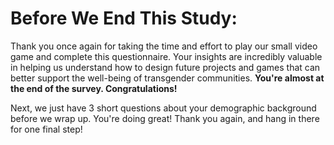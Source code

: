 # Before We End This Study:

Thank you once again for taking the time and effort to play our small video game and complete this questionnaire. Your insights are incredibly valuable in helping us understand how to design future projects and games that can better support the well-being of transgender communities. **You're almost at the end of the survey. Congratulations!**

Next, we just have 3 short questions about your demographic background before we wrap up. You're doing great! Thank you again, and hang in there for one final step!
